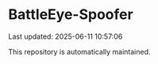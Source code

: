 # BattleEye-Spoofer

Last updated: 2025-06-11 10:57:06

This repository is automatically maintained.
